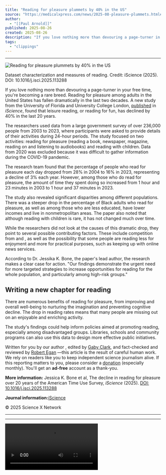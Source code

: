```yaml
---
title: "Reading for pleasure plummets by 40% in the US"
source: "https://medicalxpress.com/news/2025-08-pleasure-plummets.html#google_vignette"
author:
  - "[[Paul Arnold]]"
published: 2025-08-26
created: 2025-08-26
description: "If you love nothing more than devouring a page-turner in your free time, you're becoming a rare breed. Reading for pleasure among adults in the United States has fallen dramatically in the last two decades. A new study from the University of Florida and University College London, published in iScience, found that leisure reading, or reading for fun, has declined by 40% in the last 20 years."
tags:
  - "clippings"
---
```

---

![Reading for pleasure plummets by 40% in the US](https://scx1.b-cdn.net/csz/news/800a/2025/reading-for-pleasure-p.jpg)

Dataset characterization and measures of reading. Credit: iScience (2025). DOI: 10.1016/j.isci.2025.113288

If you love nothing more than devouring a page-turner in your free time, you're becoming a rare breed. Reading for pleasure among adults in the United States has fallen dramatically in the last two decades. A new study from the University of Florida and University College London, [published](https://linkinghub.elsevier.com/retrieve/pii/S2589004225015494) in *iScience*, found that leisure reading, or reading for fun, has declined by 40% in the last 20 years.

The researchers used data from a large government survey of over 236,000 people from 2003 to 2023, where participants were asked to provide details of their activities during 24-hour periods. The study focused on two activities: reading for pleasure (reading a book, newspaper, magazine, reading on and listening to audiobooks) and reading with children. Data from 2020 was excluded because it was difficult to gather information during the COVID-19 pandemic.

The research team found that the percentage of people who read for pleasure each day dropped from 28% in 2004 to 16% in 2023, representing a decline of 3% each year. However, among those who do read for pleasure, the amount of time they spent doing so increased from 1 hour and 23 minutes in 2003 to 1 hour and 37 minutes in 2023.

The study also revealed significant disparities among different populations. There was a steeper drop in the percentage of Black adults who read for pleasure, as well as among those who are less educated, have lower incomes and live in nonmetropolitan areas. The paper also noted that although reading with children is rare, it has not changed much over time.

While the researchers did not look at the causes of this dramatic drop, they point to several possible contributing factors. These include competition from and , as well as the possibility that some people are reading less for enjoyment and more for practical purposes, such as keeping up with online news services.

According to Dr. Jessika K. Bone, the paper's lead author, the research makes a clear case for action. "Our findings demonstrate the urgent need for more targeted strategies to increase opportunities for reading for the whole population, and particularly among high-risk groups."

## Writing a new chapter for reading

There are numerous benefits of reading for pleasure, from improving and overall well-being to nurturing the imagination and preventing cognitive decline. The drop in reading rates means that many people are missing out on an enjoyable and enriching activity.

The study's findings could help inform policies aimed at promoting reading, especially among disadvantaged groups. Libraries, schools and community programs can also use this data to design more effective public initiatives.

Written for you by our author , edited by [Gaby Clark](https://sciencex.com/help/editorial-team/), and fact-checked and reviewed by [Robert Egan](https://sciencex.com/help/editorial-team/) —this article is the result of careful human work. We rely on readers like you to keep independent science journalism alive. If this reporting matters to you, please consider a [donation](https://sciencex.com/donate/?utm_source=story&utm_medium=story&utm_campaign=story) (especially monthly). You'll get an **ad-free** account as a thank-you.

**More information:** Jessica K. Bone et al, The decline in reading for pleasure over 20 years of the American Time Use Survey, *iScience* (2025). [DOI: 10.1016/j.isci.2025.113288](https://dx.doi.org/10.1016/j.isci.2025.113288)

**Journal information:**[iScience](https://medicalxpress.com/journals/iscience/)

© 2025 Science X Network

---

---

<video src="https://resources.infolinks.com/static/black.mp4"></video>